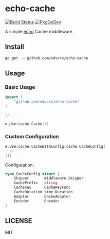 # echo-cache

[![Build Status](https://github.com/sdvcrx/echo-cache/actions/workflows/go.yml/badge.svg)](https://github.com/sdvcrx/echo-cache/actions/workflows/go.yml)
[![PkgGoDev](https://pkg.go.dev/badge/github.com/sdvcrx/echo-cache)](https://pkg.go.dev/github.com/sdvcrx/echo-cache)

A simple [echo](https://echo.labstack.com/) Cache middleware.

## Install

```bash
go get -u github.com/sdvcrx/echo-cache
```

## Usage

### Basic Usage

```go
import (
    "github.com/sdvcrx/echo-cache"
)

// ...

e.Use(cache.Cache())
```

### Custom Configuration

```go
e.Use(cache.CacheWithConfig(cache.CacheConfig{
  // ...
}))
```

Configuration:

```go
type CacheConfig struct {
    Skipper       middleware.Skipper
    CachePrefix   string
    CacheKey      CacheKeyFunc
    CacheDuration time.Duration
    Adapter       CacheAdapter
    Encoder       Encoder
}
```

## LICENSE

MIT
